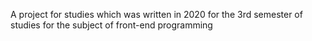 A project for studies which was written in 2020 for the 3rd semester of studies for the subject of front-end programming
